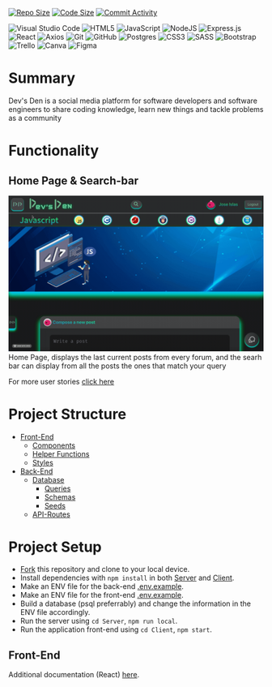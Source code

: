 [![Repo Size](https://img.shields.io/github/repo-size/Dev-s-Den/Devs-Den?style=for-the-badge)]()
[![Code Size](https://img.shields.io/github/languages/code-size/Dev-s-Den/Devs-Den?style=for-the-badge)]()
[![Commit Activity](https://img.shields.io/github/commit-activity/w/Dev-s-Den/Devs-Den?style=for-the-badge)]()

![Visual Studio Code](https://img.shields.io/badge/Visual%20Studio%20Code-0078d7.svg?style=for-the-badge&logo=visual-studio-code&logoColor=white)
![HTML5](https://img.shields.io/badge/html5-%23E34F26.svg?style=for-the-badge&logo=html5&logoColor=white)
![JavaScript](https://img.shields.io/badge/javascript-%23323330.svg?style=for-the-badge&logo=javascript&logoColor=%23F7DF1E)
![NodeJS](https://img.shields.io/badge/node.js-6DA55F?style=for-the-badge&logo=node.js&logoColor=white)
![Express.js](https://img.shields.io/badge/express.js-%23404d59.svg?style=for-the-badge&logo=express&logoColor=%2361DAFB)
![React](https://img.shields.io/badge/react-%2320232a.svg?style=for-the-badge&logo=react&logoColor=%2361DAFB)
![Axios](https://img.shields.io/badge/Axios-A020F0?style=for-the-badge&logo=axios&logoColor=white)
![Git](https://img.shields.io/badge/git-%23F05033.svg?style=for-the-badge&logo=git&logoColor=white)
![GitHub](https://img.shields.io/badge/github-%23121011.svg?style=for-the-badge&logo=github&logoColor=white)
![Postgres](https://img.shields.io/badge/postgres-%23316192.svg?style=for-the-badge&logo=postgresql&logoColor=white)
![CSS3](https://img.shields.io/badge/css3-%231572B6.svg?style=for-the-badge&logo=css3&logoColor=white)
![SASS](https://img.shields.io/badge/SASS-hotpink.svg?style=for-the-badge&logo=SASS&logoColor=white)
![Bootstrap](https://img.shields.io/badge/bootstrap-%23563D7C.svg?style=for-the-badge&logo=bootstrap&logoColor=white)
![Trello](https://img.shields.io/badge/Trello-%23026AA7.svg?style=for-the-badge&logo=Trello&logoColor=white)
![Canva](https://img.shields.io/badge/Canva-%2300C4CC.svg?style=for-the-badge&logo=Canva&logoColor=white)
![Figma](https://img.shields.io/badge/figma-%23F24E1E.svg?style=for-the-badge&logo=figma&logoColor=white)

# Summary

Dev's Den is a social media platform for software developers and software engineers to share coding knowledge, learn new things and tackle problems as a community

# Functionality

## Home Page & Search-bar

![Home Page](./public/gif/homePageAndSearch.gif)
Home Page, displays the last current posts from every forum, and the searh bar can display from all the posts the ones that match your query

For more user stories [click here](./public/UserStories.md)

# Project Structure

- [Front-End](/Client)
  - [Components](/Client/src/components)
  - [Helper Functions](/Client/src/helpers)
  - [Styles](/Client/src/components/Styles)
- [Back-End](/Server)
  - [Database](/Server/db)
    - [Queries](/Server/db/queries)
    - [Schemas](/Server/db/schema)
    - [Seeds](/Server/db/seeds)
  - [API-Routes](/Server/routes)

# Project Setup

- [Fork](https://github.com/Dev-s-Den/Devs-Den/fork) this repository and clone to your local device.
- Install dependencies with `npm install` in both [Server](/Server) and [Client](/Client).
- Make an ENV file for the back-end [.env.example](/Server/.env.example).
- Make an ENV file for the front-end [.env.example](/Client/.env.example).
- Build a database (psql preferrably) and change the information in the ENV file accordingly.
- Run the server using `cd Server`, `npm run local`.
- Run the application front-end using `cd Client`, `npm start`.

## Front-End

Additional documentation (React) [here](/Client/README.md).
